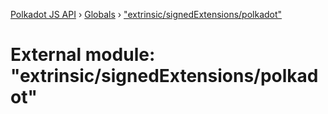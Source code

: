 [Polkadot JS API](../README.md) › [Globals](../globals.md) › ["extrinsic/signedExtensions/polkadot"](_extrinsic_signedextensions_polkadot_.md)

# External module: "extrinsic/signedExtensions/polkadot"


